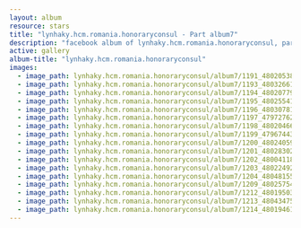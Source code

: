 ```yaml
---
layout: album
resource: stars
title: "lynhaky.hcm.romania.honoraryconsul - Part album7"
description: "facebook album of lynhaky.hcm.romania.honoraryconsul, part album7."
active: gallery
album-title: "lynhaky.hcm.romania.honoraryconsul"
images:
  - image_path: lynhaky.hcm.romania.honoraryconsul/album7/1191_480205384_1167903671360258_5366941817539425925_n.jpg
  - image_path: lynhaky.hcm.romania.honoraryconsul/album7/1193_480326612_1167900951360530_2947847768539188939_n.jpg
  - image_path: lynhaky.hcm.romania.honoraryconsul/album7/1194_480207796_1167900894693869_1452076839457262402_n.jpg
  - image_path: lynhaky.hcm.romania.honoraryconsul/album7/1195_480255417_1167900811360544_8883371615936556083_n.jpg
  - image_path: lynhaky.hcm.romania.honoraryconsul/album7/1196_480307814_1167900841360541_1995159203536398050_n.jpg
  - image_path: lynhaky.hcm.romania.honoraryconsul/album7/1197_479727624_1167900768027215_2234451712054428613_n.jpg
  - image_path: lynhaky.hcm.romania.honoraryconsul/album7/1198_480204665_1167901058027186_4227786159186563361_n.jpg
  - image_path: lynhaky.hcm.romania.honoraryconsul/album7/1199_479674437_1167900838027208_6123877075838508449_n.jpg
  - image_path: lynhaky.hcm.romania.honoraryconsul/album7/1200_480240595_1167900834693875_6766532618101587593_n.jpg
  - image_path: lynhaky.hcm.romania.honoraryconsul/album7/1201_480283024_1167900824693876_2919112380990327335_n.jpg
  - image_path: lynhaky.hcm.romania.honoraryconsul/album7/1202_480041183_1167900848027207_7958778733868758104_n.jpg
  - image_path: lynhaky.hcm.romania.honoraryconsul/album7/1203_480224925_1167901068027185_2469468260991875689_n.jpg
  - image_path: lynhaky.hcm.romania.honoraryconsul/album7/1204_480481555_1167900718027220_6777196556942640224_n.jpg
  - image_path: lynhaky.hcm.romania.honoraryconsul/album7/1209_480257543_1167899994693959_3277152629893649262_n.jpg
  - image_path: lynhaky.hcm.romania.honoraryconsul/album7/1212_480195035_1167899748027317_3543373824502437191_n.jpg
  - image_path: lynhaky.hcm.romania.honoraryconsul/album7/1213_480434753_1167899878027304_8511601151251906349_n.jpg
  - image_path: lynhaky.hcm.romania.honoraryconsul/album7/1214_480194614_1167899841360641_7882328151976980486_n.jpg
---
```

